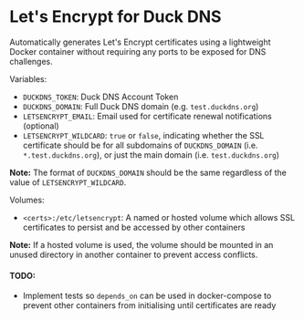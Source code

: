 # Let's Encrypt for Duck DNS

Automatically generates Let's Encrypt certificates using a lightweight Docker container without requiring any ports to be exposed for DNS challenges.

Variables:

* `DUCKDNS_TOKEN`: Duck DNS Account Token
* `DUCKDNS_DOMAIN`: Full Duck DNS domain (e.g. `test.duckdns.org`)
* `LETSENCRYPT_EMAIL`: Email used for certificate renewal notifications (optional)
* `LETSENCRYPT_WILDCARD`: `true` or `false`, indicating whether the SSL certificate should be for all subdomains of `DUCKDNS_DOMAIN` (i.e. `*.test.duckdns.org`), or just the main domain (i.e. `test.duckdns.org`)

**Note:** The format of `DUCKDNS_DOMAIN` should be the same regardless of the value of `LETSENCRYPT_WILDCARD`.

Volumes:

* `<certs>:/etc/letsencrypt`: A named or hosted volume which allows SSL certificates to persist and be accessed by other containers

**Note:** If a hosted volume is used, the volume should be mounted in an unused directory in another container to prevent access conflicts.

#### TODO:
* Implement tests so `depends_on` can be used in docker-compose to prevent other containers from initialising until certificates are ready

